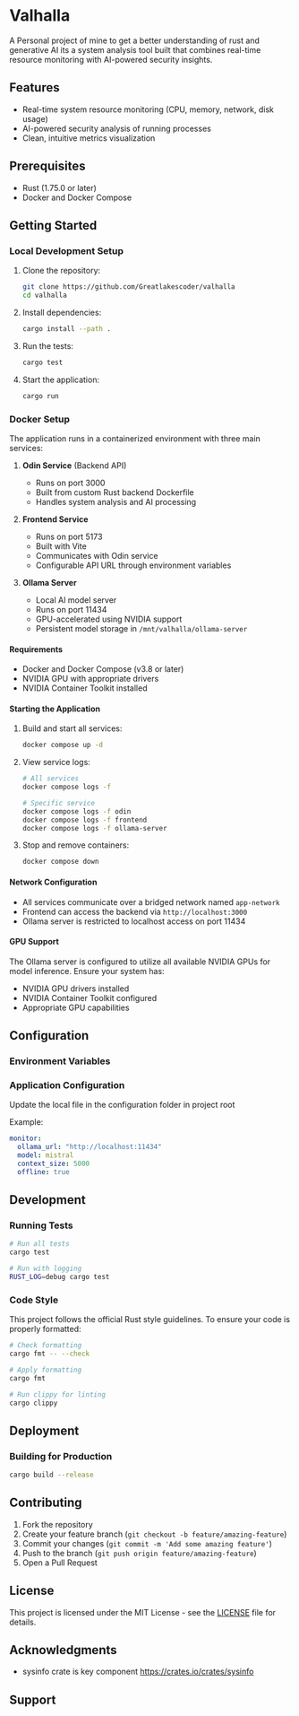 # Valhalla

A Personal project of mine to get a better understanding of rust and generative AI its a system analysis tool built that combines real-time resource monitoring with AI-powered security insights.

## Features

- Real-time system resource monitoring (CPU, memory, network, disk usage)
- AI-powered security analysis of running processes
- Clean, intuitive metrics visualization

## Prerequisites

- Rust (1.75.0 or later)
- Docker and Docker Compose

## Getting Started

### Local Development Setup

1. Clone the repository:
   ```bash
   git clone https://github.com/Greatlakescoder/valhalla
   cd valhalla
   ```

2. Install dependencies:
   ```bash
   cargo install --path .
   ```

3. Run the tests:
   ```bash
   cargo test
   ```

4. Start the application:
   ```bash
   cargo run
   ```

### Docker Setup

The application runs in a containerized environment with three main services:

1. **Odin Service** (Backend API)
   - Runs on port 3000
   - Built from custom Rust backend Dockerfile
   - Handles system analysis and AI processing

2. **Frontend Service**
   - Runs on port 5173
   - Built with Vite
   - Communicates with Odin service
   - Configurable API URL through environment variables

3. **Ollama Server**
   - Local AI model server
   - Runs on port 11434
   - GPU-accelerated using NVIDIA support
   - Persistent model storage in `/mnt/valhalla/ollama-server`

#### Requirements
- Docker and Docker Compose (v3.8 or later)
- NVIDIA GPU with appropriate drivers
- NVIDIA Container Toolkit installed

#### Starting the Application

1. Build and start all services:
   ```bash
   docker compose up -d
   ```

2. View service logs:
   ```bash
   # All services
   docker compose logs -f
   
   # Specific service
   docker compose logs -f odin
   docker compose logs -f frontend
   docker compose logs -f ollama-server
   ```

3. Stop and remove containers:
   ```bash
   docker compose down
   ```

#### Network Configuration
- All services communicate over a bridged network named `app-network`
- Frontend can access the backend via `http://localhost:3000`
- Ollama server is restricted to localhost access on port 11434

#### GPU Support
The Ollama server is configured to utilize all available NVIDIA GPUs for model inference. Ensure your system has:
- NVIDIA GPU drivers installed
- NVIDIA Container Toolkit configured
- Appropriate GPU capabilities

## Configuration

### Environment Variables

### Application Configuration

Update the local file in the configuration folder in project root

Example:
```yaml
monitor:
  ollama_url: "http://localhost:11434"
  model: mistral
  context_size: 5000
  offline: true
```

## Development

### Running Tests

```bash
# Run all tests
cargo test

# Run with logging
RUST_LOG=debug cargo test
```

### Code Style

This project follows the official Rust style guidelines. To ensure your code is properly formatted:

```bash
# Check formatting
cargo fmt -- --check

# Apply formatting
cargo fmt

# Run clippy for linting
cargo clippy
```

## Deployment

### Building for Production

```bash
cargo build --release
```

## Contributing

1. Fork the repository
2. Create your feature branch (`git checkout -b feature/amazing-feature`)
3. Commit your changes (`git commit -m 'Add some amazing feature'`)
4. Push to the branch (`git push origin feature/amazing-feature`)
5. Open a Pull Request

## License

This project is licensed under the MIT License - see the [LICENSE](LICENSE) file for details.

## Acknowledgments

- sysinfo crate is key component https://crates.io/crates/sysinfo

## Support

